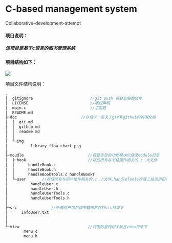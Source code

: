 # C-based management system

Collaborative-development-attempt

#### 项目说明：

##### 	该项目是基于c语言的图书管理系统

#### 	项目结构如下：

![](./doc/img/library_flow_chart.png)


项目文件结构说明：

```c
.
│ .gitignore                         //git push 将会忽略的文件
│  LICENSE                           //版权声明
│  main.c                            //主函数
│  README.md                   
├─doc							 //存放了一些关于git和github的说明文档
│  │  git.md
│  │  github.md
│  │  readme.md
│  │
│  └─img
│          library_flow_chart.png
│
├─moudle                            //将要实现的功能模块化放至module目录
│  ├─book                           //存放所有与书籍操作相关的.c .h文件
│  │      handleBook.c 
│  │      handleBook.h
│  │      handleBookTools.c handleBookT
│  └─user		//存放所有与用户操作相关的.c .h文件,handleTools存放二级调用函数
│          handleUser.c
│          handleUser.h
│          handleUserTools.c         
│          handleUserTools.h
│
├─src				//所有用户信息和书籍信息存在src目录下
│      infoUser.txt
│
│
└─view                              //视图的呈现相关放在view目录下
        menu.c
        menu.h

```

